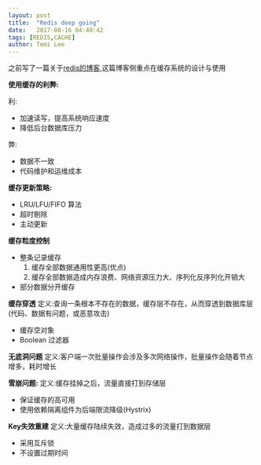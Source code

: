 ```yaml
---
layout: post
title:  "Redis deep going"
date:   2017-08-16 04:40:42
tags: [REDIS,CACHE]
author: Temi Lee
---
```


之前写了一篇关于<a href="/2017/08/08/Redis/">redis的博客</a>,这篇博客侧重点在缓存系统的设计与使用

**使用缓存的利弊:**

利:
- 加速读写，提高系统响应速度
- 降低后台数据库压力

弊:
- 数据不一致
- 代码维护和运维成本

**缓存更新策略:**
- LRU/LFU/FIFO 算法
- 超时剔除
- 主动更新


**缓存粒度控制**
- 整条记录缓存
    1. 缓存全部数据通用性更高(优点)
    2. 缓存全部数据造成内存浪费、网络资源压力大、序列化反序列化开销大
- 部分数据分开缓存

**缓存穿透**
定义:查询一条根本不存在的数据，缓存层不存在，从而穿透到数据库层(代码、数据有问题，或恶意攻击)
- 缓存空对象
- Boolean 过滤器

**无底洞问题**
定义:客户端一次批量操作会涉及多次网络操作，批量操作会随着节点增多，耗时增长

**雪崩问题:**
定义:缓存挂掉之后，流量直接打到存储层
- 保证缓存的高可用
- 使用依赖隔离组件为后端限流降级(Hystrix)

**Key失效重建**
定义:大量缓存陆续失效，造成过多的流量打到数据层
- 采用互斥锁
- 不设置过期时间